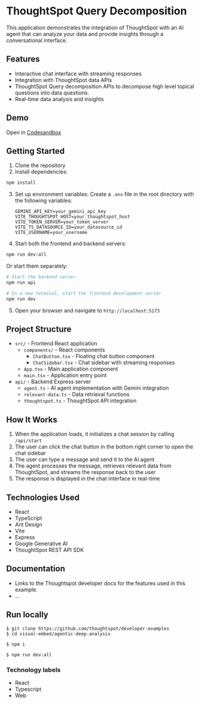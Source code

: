 # ThoughtSpot Query Decomposition

This application demonstrates the integration of ThoughtSpot with an AI agent that can analyze your data and provide insights through a conversational interface.

## Features

- Interactive chat interface with streaming responses
- Integration with ThoughtSpot data APIs
- ThoughtSpot Query decomposition APIs to decompose high level topical questions into data questions.
- Real-time data analysis and insights

## Demo

Open in [Codesandbox](https://githubbox.com/thoughtspot/developer-examples/tree/main/visual-embed/query-decomposition)


## Getting Started

1. Clone the repository
2. Install dependencies:

```bash
npm install
```

3. Set up environment variables:
   Create a `.env` file in the root directory with the following variables:
   ```
   GEMINI_API_KEY=your_gemini_api_key
   VITE_THOUGHTSPOT_HOST=your_thoughtspot_host
   VITE_TOKEN_SERVER=your_token_server
   VITE_TS_DATASOURCE_ID=your_datasource_id
   VITE_USERNAME=your_username
   ```

4. Start both the frontend and backend servers:

```bash
npm run dev:all
```

Or start them separately:

```bash
# Start the backend server
npm run api

# In a new terminal, start the frontend development server
npm run dev
```

5. Open your browser and navigate to `http://localhost:5173`

## Project Structure

- `src/` - Frontend React application
  - `components/` - React components
    - `ChatButton.tsx` - Floating chat button component
    - `ChatSidebar.tsx` - Chat sidebar with streaming responses
  - `App.tsx` - Main application component
  - `main.tsx` - Application entry point
- `api/` - Backend Express server
  - `agent.ts` - AI agent implementation with Gemini integration
  - `relevant-data.ts` - Data retrieval functions
  - `thoughtspot.ts` - ThoughtSpot API integration

## How It Works

1. When the application loads, it initializes a chat session by calling `/api/start`
2. The user can click the chat button in the bottom right corner to open the chat sidebar
3. The user can type a message and send it to the AI agent
4. The agent processes the message, retrieves relevant data from ThoughtSpot, and streams the response back to the user
5. The response is displayed in the chat interface in real-time

## Technologies Used

- React
- TypeScript
- Ant Design
- Vite
- Express
- Google Generative AI
- ThoughtSpot REST API SDK

## Documentation

- Links to the Thoughtspot developer docs for the features used in this example.
- ...

## Run locally

```
$ git clone https://github.com/thoughtspot/developer-examples
$ cd visual-embed/agentic-deep-analysis
```
```
$ npm i
```
```
$ npm run dev:all
```

### Technology labels

- React
- Typescript
- Web
